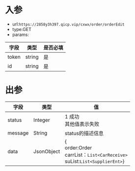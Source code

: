 # 入参

* url:```https://2858y3h397.qicp.vip/cxwx/order/orderEdit```
* type:GET
* params:

| 字段  | 类型   | 是否必填 |
| ----- | ------ | -------- |
| token | string | 是       |
| id    | string | 是       |



# 出参

| 字段    | 类型       | 值                                                           |
| ------- | ---------- | ------------------------------------------------------------ |
| status  | Integer    | 1 成功<br />其他值表示失败                                   |
| message | String     | status的描述信息                                             |
| data    | JsonObject | {<br />order:Order<br />carrList：`List<CarReceive>`<br />suList:`List<SupplierEnt>`} |

